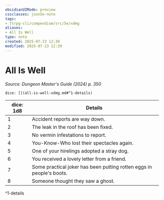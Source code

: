 ```yaml
---
obsidianUIMode: preview
cssclasses: json5e-note
tags:
- ttrpg-cli/compendium/src/5e/xdmg
aliases:
- All Is Well
type: note
created: 2025-07-23 12:39
modified: 2025-07-23 12:39
---
```

# All Is Well
*Source: Dungeon Master's Guide (2024) p. 350* 

`dice: [](all-is-well-xdmg.md#^1-details)`

| dice: 1d8 | Details |
|-----------|---------|
| 1 | Accident reports are way down. |
| 2 | The leak in the roof has been fixed. |
| 3 | No vermin infestations to report. |
| 4 | You-Know-Who lost their spectacles again. |
| 5 | One of your hirelings adopted a stray dog. |
| 6 | You received a lovely letter from a friend. |
| 7 | Some practical joker has been putting rotten eggs in people's boots. |
| 8 | Someone thought they saw a ghost. |
^1-details